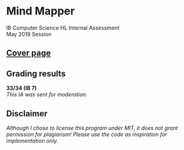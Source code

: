 # Mind Mapper

IB Computer Science HL Internal Assessment  
May 2019 Session

## [Cover page](https://yangrichard.com/mind-mapper/cover_page.html)

## Grading results

**33/34 (IB 7)**  
*This IA was sent for moderation.*

## Disclaimer

*Although I chose to license this program under MIT, it does not grant permission for plagiarism!*
*Please use the code as inspiration for implementation only.*
